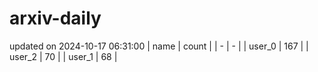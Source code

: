 # arxiv-daily
updated on 2024-10-17 06:31:00
| name | count |
| - | - |
| user_0 | 167 |
| user_2 | 70 |
| user_1 | 68 |
